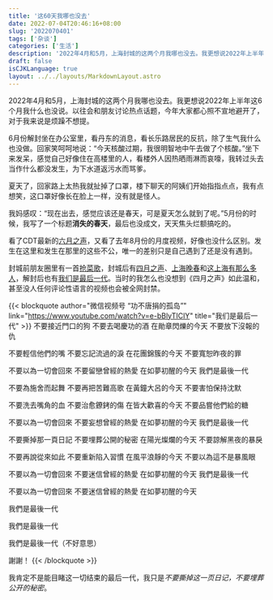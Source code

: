 ```yaml
---
title: '这60天我哪也没去'
date: 2022-07-04T20:46:16+08:00
slug: '2022070401'
tags: ['杂谈']
categories: ['生活']
description: '2022年4月和5月，上海封城的这两个月我哪也没去。我更想说2022年上半年这6个月我什么也没说。以往会和朋友讨论热点话题，今年大家都心照不宣地避开了，对于我来说是烦躁不想提。'
draft: false
isCJKLanguage: true
layout: ../../layouts/MarkdownLayout.astro
---
```

2022年4月和5月，上海封城的这两个月我哪也没去。我更想说2022年上半年这6个月我什么也没说。以往会和朋友讨论热点话题，今年大家都心照不宣地避开了，对于我来说是烦躁不想提。

6月份解封坐在办公室里，看丹东的消息，看长乐路居民的反抗，除了生气我什么也没做。回家笑呵呵地说：“今天核酸过期，我很明智地中午去做了个核酸。”坐下来发呆，感觉自己好像住在高楼里的人，看楼外人因热晒雨淋而哀嚎，我转过头去当作什么都没发生，为下水道返污水而骂爹。

夏天了，回家路上太热我就扯掉了口罩，楼下聊天的阿姨们开始指指点点，我有点想笑，这口罩好像长在脸上一样，没有就是怪人。

我妈感叹：“现在出去，感觉应该还是春天，可是夏天怎么就到了呢。”5月份的时候，我写了一个标题**消失的春天**，最后也没成文，天天焦头烂额搞吃的。

看了CDT最新的[六月之声](https://chinadigitaltimes.net/chinese/683434.html)，又看了去年8月份的月度视频，好像也没什么区别。发生在这里和发生在那里的这些不公，唯一的差别只是自己遇到了还是没有遇到。

封城前朋友圈里有一首[抢菜歌](https://www.youtube.com/watch?v=2FcLcwQKtvY)，封城后有[四月之声](https://www.youtube.com/watch?v=38_thLXNHY8)、[上海晚春](https://www.youtube.com/watch?v=vPliTrLyP00)和[这上海有那么多人](https://www.youtube.com/watch?v=2LKfeY1tm-c)，解封后也有[我们是最后一代](https://www.youtube.com/watch?v=r8JpTX1d1Ro)。当时的我怎么也没想到《四月之声》如此温和，甚至没人任何评论性语言的视频也会被全网封禁。

{{< blockquote author="微信视频号 “功不唐捐的孤岛”" link="https://www.youtube.com/watch?v=e-bBlyTIClY" title="我们是最后一代" >}}
不要接近門口的狗 不要去喝慶功的酒 在勛章閃爍的今天 不要放下沒報的仇

不要輕信他們的嘴 不要忘記流過的淚 在花團錦簇的今天 不要寬恕昨夜的罪

不要以為一切會回來 不要留戀曾經的熱愛 在如夢初醒的今天 我們是最後一代

不要為施舍而起舞 不要再把苦難高歌 在黃鐘大呂的今天 不要害怕保持沈默

不要洗去嘴角的血 不要治愈鐐銬的傷 在皆大歡喜的今天 不要品嘗他們給的糖

不要以為一切會回來 不要妄想曾經的熱愛 在如夢初醒的今天 我們是最後一代

不要撕掉那一頁日記 不要埋葬公開的秘密 在陽光燦爛的今天 不要諒解黑夜的暴戾

不要再說從來如此 不要重新陷入習慣 在風平浪靜的今天 不要以為這不是暴風眼

不要以為一切會回來 不要迷信曾經的熱愛 在如夢初醒的今天 我們是最後一代

不要以為一切會回來 不要迷信曾經的熱愛 在如夢初醒的今天

我們是最後一代

我們是最後一代

我們是最後一代（不好意思）

謝謝！
{{< /blockquote >}}

我肯定不是能目睹这一切结束的最后一代，我只是*不要撕掉这一页日记，不要埋葬公开的秘密*。
